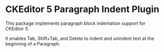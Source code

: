 CKEditor&nbsp;5 Paragraph Indent Plugin
====================================

This package implements paragraph block indentation support for CKEditor&nbsp;5.

It enables Tab, Shift+Tab, and Delete to indent and unindent text at the beginning of a Paragraph.
